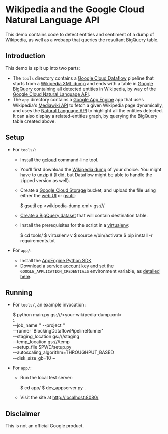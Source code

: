 # Wikipedia and the Google Cloud Natural Language API

This demo contains code to detect entities and sentiment of a dump of Wikipedia,
as well as a webapp that queries the resultant BigQuery table.

## Introduction

This demo is split up into two parts:

* The `tools` directory contains a [Google Cloud Dataflow][dataflow] pipeline
  that starts from a [Wikipedia XML dump][wp-xml] and ends with a table in
  [Google BigQuery][bq] containing all detected entities in Wikipedia, by way of
  the [Google Cloud Natural Language API][nl-api].
* The `app` directory contains a [Google App Engine][gae] app that uses
  Wikipedia's [Mediawiki API][mw-api] to fetch a given Wikipedia page
  dynamically, and uses the [Natural Language API][nl-api] to highlight all the
  entities detected. It can also display a related-entities graph, by querying
  the BigQuery table created above.

[dataflow]: https://cloud.google.com/dataflow/
[wp-xml]: https://en.wikipedia.org/wiki/Wikipedia:Database_download#English-language_Wikipedia
[bq]: https://cloud.google.com/bigquery/
[nl-api]: https://cloud.google.com/natural-language/
[gae]: https://cloud.google.com/appengine/
[mw-api]: https://www.mediawiki.org/wiki/API:Main_page

## Setup

* For `tools/`:
  * Install the [gcloud][gcloud] command-line tool.
  * You'll first download the [Wikipedia dump][wp-xml] of your choice. You might
    have to unzip it (I did, but Dataflow might be able to handle the zipped
    version as well).
  * Create a [Google Cloud Storage][gcs] bucket, and upload the file using
    either the [web UI][gcs-web] or [gsutil][gsutil]:

      $ gsutil cp <wikipedia-dump.xml> gs://<your-bucket>/

  * [Create a BigQuery dataset][create-bq] that will contain destination table.
  * Install the prerequisites for the script in a [virtualenv][venv]:

      $ cd tools/
      $ virtualenv v
      $ source v/bin/activate
      $ pip install -r requirements.txt

* For `app/`:
  * Install the [AppEngine Python SDK][gae-python-sdk]
  * Download a [service account key][service-account] and set the
    `GOOGLE_APPLICATION_CREDENTIALS` environment variable, as [detailed
    here][adc].

[gcloud]: https://cloud.google.com/sdk/gcloud/
[gcs]: https://cloud.google.com/storage
[gcs-web]: https://console.cloud.google.com/storage/browser?project=_
[gsutil]: https://cloud.google.com/storage/docs/gsutil
[gae-python-sdk]: https://cloud.google.com/appengine/downloads#Google_App_Engine_SDK_for_Python
[create-bq]: https://cloud.google.com/bigquery/quickstart-web-ui#create_a_dataset
[venv]: https://virtualenv.pypa.io/en/stable/
[service-account]: https://console.cloud.google.com/iam-admin/serviceaccounts/project?project=_
[adc]: https://cloud.google.com/docs/authentication#service_running_on-premises

## Running

* For `tools/`, an example invocation:

    $ python main.py gs://<your-bucket>/<your-wikipedia-dump.xml> \
        <your-project-id>:<your-dataset-name>.<your-table-name> \
        --job_name '<pick-a-job-name>' --project '<your-project-id>' \
        --runner 'BlockingDataflowPipelineRunner' \
        --staging_location gs://<your-bucket>/staging \
        --temp_location gs://<your-bucket>/temp \
        --setup_file $PWD/setup.py \
        --autoscaling_algorithm=THROUGHPUT_BASED \
        --disk_size_gb=10
~

* For `app/`:
  * Run the local test server:

      $ cd app/
      $ dev_appserver.py .

  * Visit the site at [http://localhost:8080/](http://localhost:8080)

## Disclaimer

This is not an official Google product.
